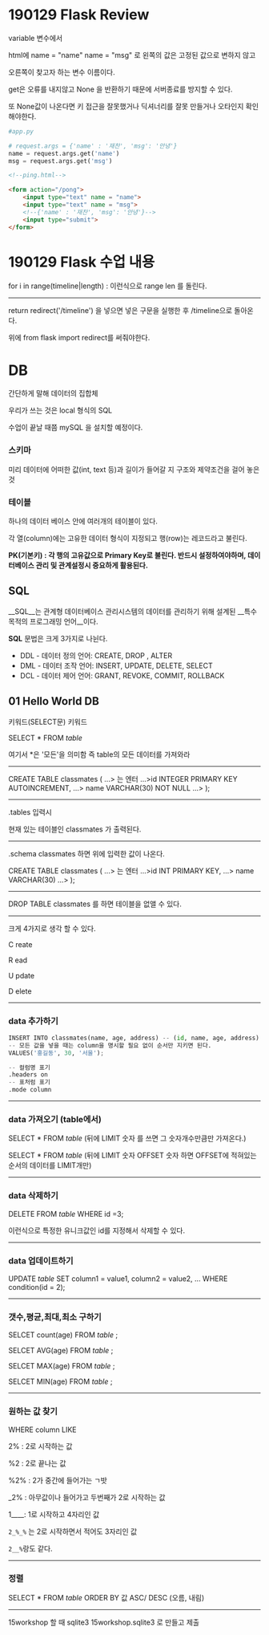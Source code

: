 # 190129 Flask Review

variable 변수에서

html에 name = "name" name = "msg" 로 왼쪽의 값은 고정된 값으로 변하지 않고 

오른쪽이 찾고자 하는 변수 이름이다.



get은 오류를 내지않고 None 을 반환하기 때문에 서버종료를 방지할 수 있다.

또 None값이 나온다면 키 접근을 잘못했거나 딕셔너리를 잘못 만들거나 오타인지 확인해야한다.

```python
#app.py

# request.args = {'name' : '재찬', 'msg': '안녕'}
name = request.args.get('name')
msg = request.args.get('msg') 
```

```html
<!--ping.html-->

<form action="/pong">
    <input type="text" name = "name">
    <input type="text" name = "msg">
    <!--{'name' : '재찬', 'msg': '안녕'}-->
    <input type="submit">
</form>
```



# 190129 Flask 수업 내용

for i in range(timeline|length) :  이런식으로 range len 를 돌린다.

---



return redirect('/timeline') 을 넣으면 넣은 구문을 실행한 후 /timeline으로 돌아온다. 

위에 from flask import redirect를 써줘야한다.



# DB

간단하게 말해 데이터의 집합체

우리가 쓰는 것은 local 형식의 SQL

수업이 끝날 때쯤 mySQL 을 설치할 예정이다.



### 스키마

미리 데이터에 어떠한 값(int, text 등)과 길이가 들어갈 지 구조와 제약조건을 걸어 놓은 것



### 테이블

하나의 데이터 베이스 안에 여러개의 테이블이 있다.

각 열(column)에는 고유한 데이터 형식이 지정되고 행(row)는 레코드라고 불린다.

__PK(기본키) : 각 행의 고유값으로 Primary Key로 불린다. 반드시 설정하여야하며, 데이터베이스 관리 및 관계설정시 중요하게 활용된다.__



## SQL

__SQL__는 관계형 데이터베이스 관리시스템의 데이터를 관리하기 위해 설계된 __특수 목적의 프로그래밍 언어__이다.



__SQL__ 문법은 크게 3가지로 나뉜다.

* DDL - 데이터 정의 언어: CREATE, DROP , ALTER
* DML - 데이터 조작 언어: INSERT, UPDATE, DELETE, SELECT
* DCL  - 데이터 제어 언어: GRANT, REVOKE, COMMIT, ROLLBACK



## 01 Hello World DB

키워드(SELECT문)     키워드

SELECT * FROM _table_

여기서 *은 '모든'을 의미함 즉 table의 모든 데이터를 가져와라

---

CREATE TABLE classmates (        ...> 는 엔터
   ...>id INTEGER PRIMARY KEY AUTOINCREMENT,
   ...> name VARCHAR(30) NOT NULL
   ...> );

---

.tables 입력시

현재 있는 테이블인 classmates 가 출력된다.

---

.schema classmates 하면 위에 입력한 값이 나온다.

CREATE TABLE classmates (        ...> 는 엔터
   ...>id INT PRIMARY KEY,
   ...> name VARCHAR(30)
   ...> );

---

DROP TABLE classmates 를 하면 테이블을 없앨 수 있다.

---

크게 4가지로 생각 할 수 있다.

C  reate

R  ead

U  pdate

D  elete

---

### data 추가하기

```python
INSERT INTO classmates(name, age, address) -- (id, name, age, address) 
-- 모든 값을 넣을 때는 column을 명시할 필요 없이 순서만 지키면 된다.
VALUES('홍길동', 30, '서울');
```

```python
-- 컬럼명 표기
.headers on
-- 표처럼 표기
.mode column
```



---






### data 가져오기 (table에서)

SELECT * FROM  _table_  (뒤에 LIMIT 숫자 를 쓰면 그 숫자개수만큼만 가져온다.)

SELECT * FROM  _table_ (뒤에 LIMIT 숫자 OFFSET 숫자 하면 OFFSET에 적혀있는 순서의 데이터를 LIMIT개만)

---

### data 삭제하기

DELETE FROM _table_ WHERE id =3;

이런식으로 특정한 유니크값인 id를 지정해서 삭제할 수 있다.

---

### data 업데이트하기

UPDATE  _table_ SET column1 = value1, column2 = value2, ... WHERE condition(id = 2); 

---

### 갯수,평균,최대,최소 구하기

SELCET count(age) FROM _table_ ;

SELCET AVG(age) FROM _table_ ;

SELCET MAX(age) FROM _table_ ;

SELCET MIN(age) FROM _table_ ;

---

### 원하는 값 찾기

WHERE column LIKE

2% : 2로 시작하는 값

%2 : 2로 끝나는 값

%2% : 2가 중간에 들어가는 ㄱ밧

_2% : 아무값이나 들어가고 두번째가 2로 시작하는 값

1____: 1로 시작하고 4자리인 값

`2_%_%` 는 2로 시작하면서 적어도 3자리인 값

`2__%`랑도 같다. 

---

### 정렬

SELECT * FROM  _table_ ORDER BY 값 ASC/ DESC (오름, 내림)

 

---

15workshop 할 때 sqlite3 15workshop.sqlite3 로 만들고 제출















